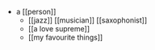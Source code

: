 - a [[person]]
	- [[jazz]] [[musician]] [[saxophonist]]
	- [[a love supreme]]
	- [[my favourite things]]